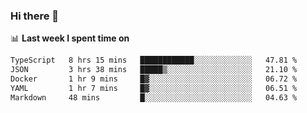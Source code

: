 ### Hi there 👋

<!--
**DBvc/DBvc** is a ✨ _special_ ✨ repository because its `README.md` (this file) appears on your GitHub profile.

Here are some ideas to get you started:

- 🔭 I’m currently working on ...
- 🌱 I’m currently learning ...
- 👯 I’m looking to collaborate on ...
- 🤔 I’m looking for help with ...
- 💬 Ask me about ...
- 📫 How to reach me: ...
- 😄 Pronouns: ...
- ⚡ Fun fact: ...
-->

📊 **Last week I spent time on**
<!--START_SECTION:waka-->

```txt
TypeScript   8 hrs 15 mins   ████████████░░░░░░░░░░░░░   47.81 %
JSON         3 hrs 38 mins   █████▒░░░░░░░░░░░░░░░░░░░   21.10 %
Docker       1 hr 9 mins     █▓░░░░░░░░░░░░░░░░░░░░░░░   06.72 %
YAML         1 hr 7 mins     █▓░░░░░░░░░░░░░░░░░░░░░░░   06.51 %
Markdown     48 mins         █░░░░░░░░░░░░░░░░░░░░░░░░   04.63 %
```

<!--END_SECTION:waka-->

